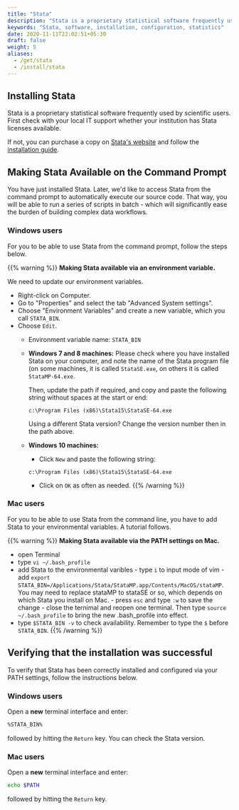 ```yaml
---
title: "Stata"
description: "Stata is a proprietary statistical software frequently used by scientific users."
keywords: "Stata, software, installation, configuration, statistics"
date: 2020-11-11T22:02:51+05:30
draft: false
weight: 5
aliases:
  - /get/stata
  - /install/stata
---
```


## Installing Stata

Stata is a proprietary statistical software frequently used by scientific users.
First check with your local IT support whether your institution has Stata licenses available.

If not, you can purchase a copy on [Stata's website](https://www.stata.com/) and follow the [installation guide](https://www.stata.com/install-guide/).

## Making Stata Available on the Command Prompt

You have just installed Stata. Later, we'd like to access Stata from the
command prompt to automatically execute our source code. That way, you will
be able to run a series of scripts in batch - which will significantly ease the burden of
building complex data workflows.

### Windows users
For you to be able to use Stata from the command prompt, follow the steps below.

{{% warning %}}
**Making Stata available via an environment variable.**

We need to update our environment variables.

- Right-click on Computer.
- Go to "Properties" and select the tab "Advanced System settings".
- Choose "Environment Variables" and create a new variable, which you call `STATA_BIN`.
- Choose `Edit`.
	- Environment variable name: `STATA_BIN`
	- **Windows 7 and 8 machines:**
		Please check where you have installed Stata on your computer, and
    note the name of the Stata program file (on some machines, it is called
      `StataSE.exe`, on others it is called `StataMP-64.exe`.

      Then, update the path if required, and copy and paste the following string without spaces at the start or end:

      `c:\Program Files (x86)\Stata15\StataSE-64.exe`

	  Using a different Stata version? Change the version number then in the path above.

	- **Windows 10 machines:**
		- Click `New` and paste the following string:

        `c:\Program Files (x86)\Stata15\StataSE-64.exe`

		- Click on `OK` as often as needed.
{{% /warning %}}

### Mac users

For you to be able to use Stata from the command line, you have to add Stata to your environmental variables. A tutorial follows.

{{% warning %}}
**Making Stata available via the PATH settings on Mac.**

- open Terminal
- type `vi ~/.bash_profile`
- add Stata to the environmental varibles
		- type `i` to input mode of vim
		- add `export STATA_BIN=/Applications/Stata/StataMP.app/Contents/MacOS/stataMP`. You may need to replace stataMP to stataSE or so, which depends on which Stata you install on Mac.
		- press `esc` and type `:w` to save the change
		- close the ternimal and reopen one terminal. Then type `source ~/.bash_profile` to bring the new .bash_profile into effect.
- type `$STATA_BIN -v` to check availability. Remember to type the `$` before `STATA_BIN`.
{{% /warning %}}

<!--- Linux users not available yet
-->


## Verifying that the installation was successful

To verify that Stata has been correctly installed and configured via your PATH settings,
follow the instructions below.

### Windows users

Open a **new** terminal interface and enter:

```bash
%STATA_BIN%
```

followed by hitting the `Return` key. You can check the Stata version.

### Mac users

Open a **new** terminal interface and enter:

```bash
echo $PATH
```

followed by hitting the `Return` key.
